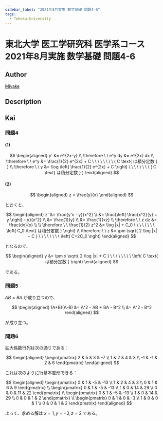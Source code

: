 ```yaml
---
sidebar_label: "2021年8月実施 数学基礎 問題4-6"
tags:
  - Tohoku-University
---
```

# 東北大学 医工学研究科 医学系コース 2021年8月実施 数学基礎 問題4-6

## **Author**
[Miyake](https://miyake.github.io/exams/index.html)

## **Description**

## **Kai**
### 問題4
#### (1)

$$
\begin{aligned}
y'
&= e^{2x-y}
\\
\therefore \ \ 
e^y dy &= e^{2x} dx
\\
\therefore \ \ 
e^y &= \frac{1}{2} e^{2x} + C
\ \ \ \ \ \ \ \ ( C \text{ は積分定数 } )
\\
\therefore \ \ 
y &= \log \left( \frac{1}{2} e^{2x} + C \right)
\ \ \ \ \ \ \ \ ( C \text{ は積分定数 } )
\end{aligned}
$$

#### (2)

$$
\begin{aligned}
z = \frac{y}{x}
\end{aligned}
$$

とおくと、

$$
\begin{aligned}
z'
&= \frac{y'x - y}{x^2}
\\
&= \frac{\left( \frac{x^2}{y} + y \right) - y}{x^2}
\\
&= \frac{1}{y}
\\
&= \frac{1}{xz}
\\
\therefore \ \ 
z dz &= \frac{dx}{x}
\\
\\
\therefore \ \ 
\frac{1}{2} z^2 &= \log |x| + C_0
\ \ \ \ \ \ \ \ \left( C_0 \text{ は積分定数 } \right)
\\
\therefore \ \ 
z &= \pm \sqrt{ 2 \log |x| + C }
\ \ \ \ \ \ \ \ \left( C=2C_0 \right)
\end{aligned}
$$

となるので、

$$
\begin{aligned}
y &= \pm x \sqrt{ 2 \log |x| + C }
\ \ \ \ \ \ \ \ \left( C \text{ は積分定数 } \right)
\end{aligned}
$$

である。

### 問題5
$AB=BA$ が成り立つので、

$$
\begin{aligned}
(A+B)(A-B)
&= A^2 - AB + BA - B^2
\\
&= A^2 - B^2
\end{aligned}
$$

が成り立つ。

### 問題6
拡大係数行列は次の通りである：

$$
\begin{aligned}
\begin{pmatrix}
2 & 5 & 3 & -7 \\ 1 & 2 & 4 & 3 \\ -1 & -1 & 2 & 6
\end{pmatrix}
\end{aligned}
$$

これは次のように行基本変形できる：

$$
\begin{aligned}
\begin{pmatrix}
0 & 1 & -5 & -13 \\ 1 & 2 & 4 & 3 \\ 0 & 1 & 6 & 9
\end{pmatrix}
\\
\begin{pmatrix}
0 & 1 & -5 & -13 \\ 1 & 0 & 14 & 29 \\ 0 & 0 & 11 & 22
\end{pmatrix}
\\
\begin{pmatrix}
0 & 1 & -5 & -13 \\ 1 & 0 & 14 & 29 \\ 0 & 0 & 1 & 2
\end{pmatrix}
\\
\begin{pmatrix}
0 & 1 & 0 & -3 \\ 1 & 0 & 0 & 1 \\ 0 & 0 & 1 & 2
\end{pmatrix}
\end{aligned}
$$

よって、求める解は $x=1,y=-3,z=2$ である。